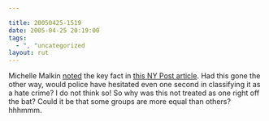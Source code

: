 ```yaml
---

title: 20050425-1519
date: 2005-04-25 20:19:00
tags:
  - ", "uncategorized
layout: rut
---
```


<p> Michelle Malkin <a href="http://michellemalkin.com/archives/002216.htm">noted</a>
the key fact in <a href="http://www.nypost.com/news/regionalnews/45270.htm">this NY
Post article</a>.  Had this gone the other way, would police have
hesitated even one second in classifying it as a hate crime?  I do
not think so!  So why was this not treated as one right off the bat?
Could it be that some groups are more equal than others? hhhmmm.</p>

